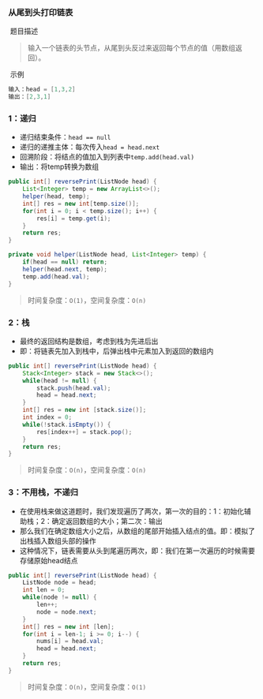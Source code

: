 ### 从尾到头打印链表

​	题目描述

> 输入一个链表的头节点，从尾到头反过来返回每个节点的值（用数组返回）。

​	示例

```java
输入：head = [1,3,2]
输出：[2,3,1]
```

### 1：递归

- 递归结束条件：`head == null`
- 递归的递推主体：每次传入`head = head.next`
- 回溯阶段：将结点的值加入到列表中`temp.add(head.val)`
- 输出：将temp转换为数组

```java
public int[] reversePrint(ListNode head) {
    List<Integer> temp = new ArrayList<>();
    helper(head, temp);
    int[] res = new int[temp.size()];
    for(int i = 0; i < temp.size(); i++) {
        res[i] = temp.get(i);
    }
    return res;
}

private void helper(ListNode head, List<Integer> temp) {
    if(head == null) return;
    helper(head.next, temp);
    temp.add(head.val);
}
```

> 时间复杂度：`O(1)`，空间复杂度：`O(n)`

### 2：栈

- 最终的返回结构是数组，考虑到栈为先进后出
- 即：将链表先加入到栈中，后弹出栈中元素加入到返回的数组内

```java
public int[] reversePrint(ListNode head) {
    Stack<Integer> stack = new Stack<>();
    while(head != null) {
        stack.push(head.val);
        head = head.next;
    }
    int[] res = new int [stack.size()];
    int index = 0;
    while(!stack.isEmpty()) {
        res[index++] = stack.pop();
    }
    return res;
}
```

> 时间复杂度：`O(n)`，空间复杂度：`O(n)`

### 3：不用栈，不递归

- 在使用栈来做这道题时，我们发现遍历了两次，第一次的目的：1：初始化辅助栈；2：确定返回数组的大小；第二次：输出
- 那么我们在确定数组大小之后，从数组的尾部开始插入结点的值。即：模拟了出栈插入数组头部的操作
- 这种情况下，链表需要从头到尾遍历两次，即：我们在第一次遍历的时候需要存储原始head结点

```java
public int[] reversePrint(ListNode head) {
    ListNode node = head;
    int len = 0;
    while(node != null) {
        len++;
        node = node.next;
    }
    int[] res = new int [len];
    for(int i = len-1; i >= 0; i--) {
        nums[i] = head.val;
        head = head.next;
    }
    return res;
}
```

> 时间复杂度：`O(n)`，空间复杂度：`O(1)`